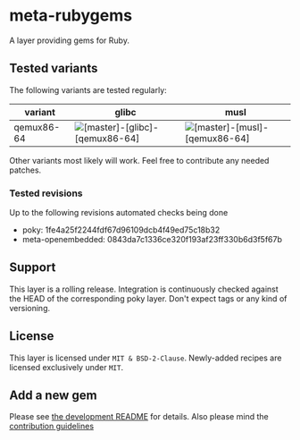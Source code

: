 # meta-rubygems

A layer providing gems for Ruby.

## Tested variants

The following variants are tested regularly:

| variant     | glibc                                                                                                                                             | musl                                                                                                                                            |
| ----------- | ------------------------------------------------------------------------------------------------------------------------------------------------- | ----------------------------------------------------------------------------------------------------------------------------------------------- |
| qemux86-64  | ![[master]-[glibc]-[qemux86-64]](https://github.com/priv-kweihmann/meta-rubygems/workflows/%5Bmaster%5D-%5Bglibc%5D-%5Bqemux86-64%5D/badge.svg)   | ![[master]-[musl]-[qemux86-64]](https://github.com/priv-kweihmann/meta-rubygems/workflows/%5Bmaster%5D-%5Bmusl%5D-%5Bqemux86-64%5D/badge.svg)   |

Other variants most likely will work.
Feel free to contribute any needed patches.

### Tested revisions

Up to the following revisions automated checks being done

* poky: 1fe4a25f2244fdf67d96109dcb4f49ed75c18b32
* meta-openembedded: 0843da7c1336ce320f193af23ff330b6d3f5f67b

## Support

This layer is a rolling release.
Integration is continuously checked against the HEAD of the corresponding poky layer.
Don't expect tags or any kind of versioning.

## License

This layer is licensed under `MIT & BSD-2-Clause`.
Newly-added recipes are licensed exclusively under `MIT`.

## Add a new gem

Please see [the development README](scripts/README.md) for details.
Also please mind the [contribution guidelines](CONTRIBUTING.md)

